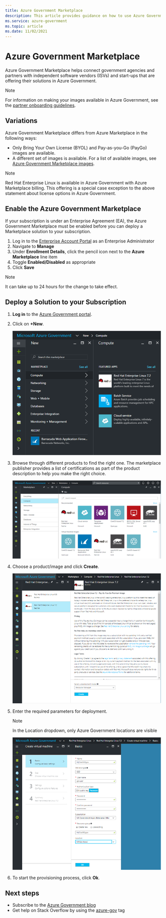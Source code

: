 ```yaml
---
title: Azure Government Marketplace
description: This article provides guidance on how to use Azure Government Marketplace.
ms.service: azure-government
ms.topic: article
ms.date: 11/02/2021 
---
```


# Azure Government Marketplace

Azure Government Marketplace helps connect government agencies and partners with independent software vendors (ISVs) and start-ups that are offering their solutions in Azure Government.

> [!NOTE]
> For information on making your images available in Azure Government, see the [partner onboarding guidelines](./documentation-government-manage-marketplace-partners.md).

## Variations

Azure Government Marketplace differs from Azure Marketplace in the following ways:

- Only Bring Your Own License (BYOL) and Pay-as-you-Go (PayGo) images are available.
- A different set of images is available. For a list of available images, see [Azure Government Marketplace images](./documentation-government-image-gallery.md).

> [!NOTE]
> Red Hat Enterprise Linux is available in Azure Government with Azure Marketplace billing. This offering is a special case exception to the above statement about license options in Azure Government.

## Enable the Azure Government Marketplace

If your subscription is under an Enterprise Agreement (EA), the Azure Government Marketplace must be enabled before you can deploy a Marketplace solution to your subscription.

1. Log in to the [Enterprise Account Portal](https://ea.azure.com) as an Enterprise Administrator
1. Navigate to **Manage**
1. Under **Enrollment Details**, click the pencil icon next to the **Azure Marketplace** line item
1. Toggle **Enabled/Disabled** as appropriate
1. Click **Save**

> [!NOTE]
> It can take up to 24 hours for the change to take effect.  

## Deploy a Solution to your Subscription

1. **Log in** to the [Azure Government portal](https://portal.azure.us).

1. Click on **+New**.

   ![Screenshot shows Azure Government portal New page with Compute selected.](./media/government-manage-marketplace-launch.png)  

1. Browse through different products to find the right one. The marketplace publisher provides a list of certifications as part of the product description to help you make the right choice.

   ![Screenshot shows marketplace Compute page and recommended apps.](./media/government-manage-marketplace-service.png)

1. Choose a product/image and click **Create**.

   ![Screenshot shows selected example Red Hat Enterprise Linux 7.2 description and the Create button.](./media/government-manage-marketplace-image.png)

1. Enter the required parameters for deployment.

   > [!NOTE]
   > In the Location dropdown, only Azure Government locations are visible
  
   ![Screenshot shows the Basics window with example parameters entered.](./media/government-manage-marketplace-deployment.png)

1. To start the provisioning process, click **Ok**.

## Next steps

- Subscribe to the [Azure Government blog](https://blogs.msdn.microsoft.com/azuregov/)
- Get help on Stack Overflow by using the [azure-gov](https://stackoverflow.com/questions/tagged/azure-gov) tag
